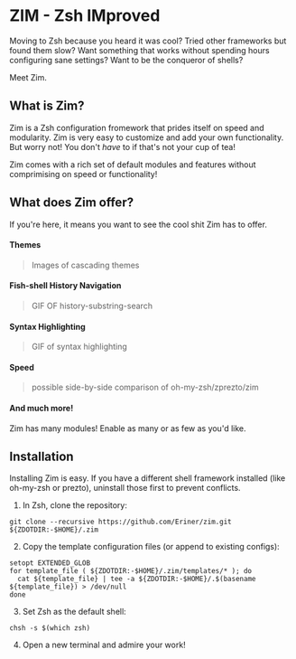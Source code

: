 ZIM - Zsh IMproved
==================
Moving to Zsh because you heard it was cool? Tried other frameworks but found them slow?
Want something that works without spending hours configuring sane settings? Want to be the conqueror of shells?

Meet Zim.

What is Zim?
------------
Zim is a Zsh configuration fromework that prides itself on speed and modularity.
Zim is very easy to customize and add your own functionality. But worry not! You don't *have* to if that's not your cup of tea!

Zim comes with a rich set of default modules and features without comprimising on speed or functionality!

What does Zim offer?
-----------------
If you're here, it means you want to see the cool shit Zim has to offer.

#### Themes
> Images of cascading themes

#### Fish-shell History Navigation
> GIF OF history-substring-search

#### Syntax Highlighting
> GIF of syntax highlighting

#### Speed
> possible side-by-side comparison of oh-my-zsh/zprezto/zim

#### And much more!
Zim has many modules! Enable as many or as few as you'd like.

Installation
------------
Installing Zim is easy. If you have a different shell framework installed (like oh-my-zsh or prezto),
uninstall those first to prevent conflicts.

1. In Zsh, clone the repository:
  ```
  git clone --recursive https://github.com/Eriner/zim.git ${ZDOTDIR:-$HOME}/.zim
  ```

2. Copy the template configuration files (or append to existing configs):
  ```
  setopt EXTENDED_GLOB
  for template_file ( ${ZDOTDIR:-$HOME}/.zim/templates/* ); do
    cat ${template_file} | tee -a ${ZDOTDIR:-$HOME}/.$(basename ${template_file}) > /dev/null
  done
  ```

3. Set Zsh as the default shell:
  ```
  chsh -s $(which zsh)
  ```

4. Open a new terminal and admire your work!
